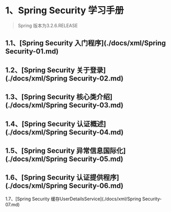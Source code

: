# 1、Spring Security 学习手册

> Spring 版本为3.2.6.RELEASE

## 1.1、[Spring Security 入门程序](./docs/xml/Spring Security-01.md)

## 1.2、[Spring Security 关于登录](./docs/xml/Spring Security-02.md)

## 1.3、[Spring Security 核心类介绍](./docs/xml/Spring Security-03.md)

## 1.4、[Spring Security 认证概述](./docs/xml/Spring Security-04.md)

## 1.5、[Spring Security 异常信息国际化](./docs/xml/Spring Security-05.md)

## 1.6、[Spring Security 认证提供程序](./docs/xml/Spring Security-06.md)

1.7、[Spring Security 缓存UserDetailsService](./docs/xml/Spring Security-07.md)
